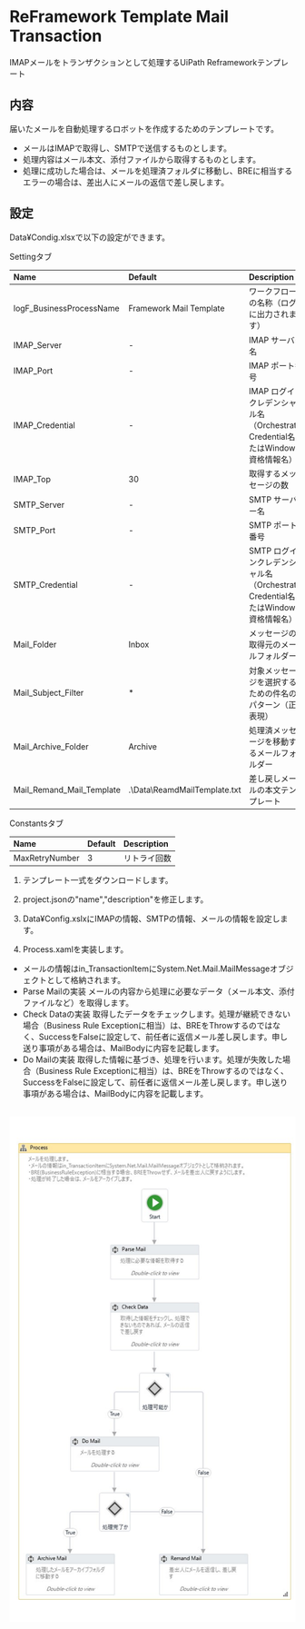 ﻿# ReFramework Template Mail Transaction

IMAPメールをトランザクションとして処理するUiPath Reframeworkテンプレート

## 内容

届いたメールを自動処理するロボットを作成するためのテンプレートです。

* メールはIMAPで取得し、SMTPで送信するものとします。
* 処理内容はメール本文、添付ファイルから取得するものとします。
* 処理に成功した場合は、メールを処理済フォルダに移動し、BREに相当するエラーの場合は、差出人にメールの返信で差し戻します。

## 設定

Data¥Condig.xlsxで以下の設定ができます。

Settingタブ

| Name                     | Default                    | Description                                                                                  |
|:-------------------------|:---------------------------|:---------------------------------------------------------------------------------------------|
| logF_BusinessProcessName	| Framework Mail Template | ワークフローの名称（ログに出力されます）|
| IMAP_Server | -   | IMAP サーバー名 |
| IMAP_Port | -   | IMAP ポート番号 |
| IMAP_Credential | - | IMAP ログインクレデンシャル名（Orchestrator Credential名またはWindows資格情報名） |
| IMAP_Top | 30 | 取得するメッセージの数 |
| SMTP_Server | -   | SMTP サーバー名 |
| SMTP_Port | -   | SMTP ポート番号 |
| SMTP_Credential | - | SMTP ログインクレデンシャル名（Orchestrator Credential名またはWindows資格情報名） |
| Mail_Folder | Inbox | メッセージの取得元のメールフォルダー |
| Mail_Subject_Filter | * | 対象メッセージを選択するための件名のパターン（正規表現） |
| Mail_Archive_Folder | Archive | 処理済メッセージを移動するメールフォルダー |
| Mail_Remand_Mail_Template | .\Data\ReamdMailTemplate.txt | 差し戻しメールの本文テンプレート |

Constantsタブ

| Name           | Default | Description  |
|:---------------|:--------|:-------------|
| MaxRetryNumber | 3       | リトライ回数 |

1. テンプレート一式をダウンロードします。

2. project.jsonの"name","description"を修正します。

3. Data¥Config.xslxにIMAPの情報、SMTPの情報、メールの情報を設定します。

4. Process.xamlを実装します。

  * メールの情報はin_TransactionItemにSystem.Net.Mail.MailMessageオブジェクトとして格納されます。
  * Parse Mailの実装
  メールの内容から処理に必要なデータ（メール本文、添付ファイルなど）を取得します。
  * Check Dataの実装
  取得したデータをチェックします。処理が継続できない場合（Business Rule Exceptionに相当）は、BREをThrowするのではなく、SuccessをFalseに設定して、前任者に返信メール差し戻します。申し送り事項がある場合は、MailBodyに内容を記載します。
  * Do Mailの実装
  取得した情報に基づき、処理を行います。処理が失敗した場合（Business Rule Exceptionに相当）は、BREをThrowするのではなく、SuccessをFalseに設定して、前任者に返信メール差し戻します。申し送り事項がある場合は、MailBodyに内容を記載します。

  <br/><img src='./Process.jpg'><br/>
